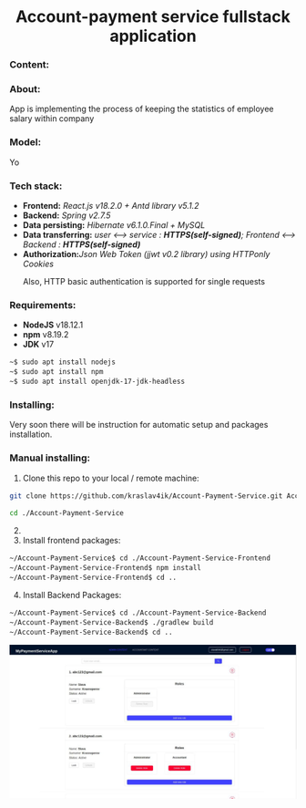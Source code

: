 <h1 style="text-align: center">Account-payment service fullstack application</h1>

<h3>Content:</h3>

<h3>About:</h3>
App is implementing the process of keeping the statistics of employee salary within company
<h3>Model:</h3>
Yo

<h3>Tech stack:</h3>
<ul>
<li><b>Frontend:</b> <i>React.js v18.2.0 + Antd library v5.1.2</i></li>
<li><b>Backend:</b> <i>Spring v2.7.5</i></li>
<li><b>Data persisting:</b> <i>Hibernate v6.1.0.Final + MySQL</i></li>
<li><b>Data transferring:</b> <i>user <--> service : <b>HTTPS(self-signed)</b>; Frontend <--> Backend : <b>HTTPS(self-signed)</b></i></li>
<li><b>Authorization:</b><i>Json Web Token (jjwt v0.2 library) using HTTPonly Cookies</i></li>

Also, HTTP basic authentication is supported for single requests
</ul>

<h3>Requirements:</h3>
  
<ul>
  <li><b>NodeJS</b> v18.12.1</li>
  <li><b>npm</b> v8.19.2</li>
  <li><b>JDK</b> v17</li>
</ul>  

```bash
~$ sudo apt install nodejs
~$ sudo apt install npm
~$ sudo apt install openjdk-17-jdk-headless
```

<h3>Installing:</h3>

Very soon there will be instruction for automatic setup and packages installation.

<h3>Manual installing:</h3>

1. Clone this repo to your local / remote machine:
```bash
git clone https://github.com/kraslav4ik/Account-Payment-Service.git Account-Payment-Service
```
```bash
cd ./Account-Payment-Service
```

2. 
3. Install frontend packages:
```bash
~/Account-Payment-Service$ cd ./Account-Payment-Service-Frontend
~/Account-Payment-Service-Frontend$ npm install
~/Account-Payment-Service-Frontend$ cd ..
```

4. Install Backend Packages:
```bash
~/Account-Payment-Service$ cd ./Account-Payment-Service-Backend
~/Account-Payment-Service-Backend$ ./gradlew build
~/Account-Payment-Service-Backend$ cd ..
```

<img src="https://github.com/kraslav4ik/Account-Payment-Service/blob/master/img/AppScreen.jpg" alt="pic"/>
